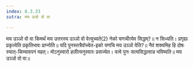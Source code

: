 ```yaml
---
index: 8.3.33
sutra: मय उञो वो वा

---
```

मय उञ्ञो वो वा किमर्थं मय उत्तरस्य उञ्ञो वो वेत्युच्यते(2) नेको यणचीत्येव सिद्धम्?॥ न सिध्यति। प्रगृह्यः प्रकृत्येति प्रकृतिभावः प्राप्नोति॥ यदि पुनस्तत्रैवोच्येत-इको यणचि मय उञ्ञो वेति?॥ नैवं शक्यमिह हि दोषः स्यात्-किम्वावपनं महत्। मोऽनुस्वारो हलीत्यनुस्वारः प्रसज्येत। वत्वे पुनः सत्यसिद्धत्वान्न भविष्यति॥ मय उञ्ञो वो वा॥